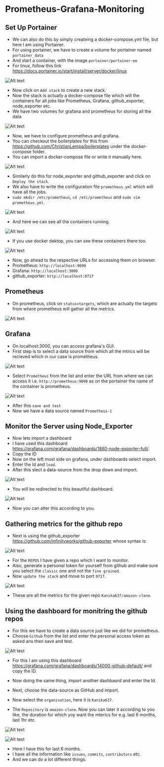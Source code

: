 # Prometheus-Grafana-Monitoring

## Set Up Portainer 
- We can also do this by simply createing a docker-compose.yml file, but here I am using Portainer.
- For using portainer, we have to create a volume for portainer named `portainer_data` <br>
- And start a container, with the image `portainer/portainer-ee`
- For linux, follow this link
https://docs.portainer.io/start/install/server/docker/linux

![Alt text](images/Screenshot_20230408_220536.png)

- Now click on `Add stack` to create a new stack.
- Now the stack is actually a docker-compose file which will the containers for all jobs like Prometheus, Grafana, github_exporter, node_exporter etc.
- We have two volumes for grafana and prometheus for storing all the data

![Alt text](images/Screenshot_20230408_221146.png)

- Now, we have to configure prometheus and grafana.
- You can checkout the boilerplates for this from https://github.com/ChristianLempa/boilerplates under the docker-compose folder.
- You can import a docker-compose file or write it manually here.

![Alt text](images/Screenshot_20230408_221647.png)

- Similarly do this for node_exporter and github_exporter and click on `Deploy the stack`.
- We also have to write the configuration file `prometheus.yml` which will have all the jobs.
- `sudo mkdir /etc/prometheus`, `cd /etc/prometheus` and `sudo vim prometheus.yml`.

![Alt text](images/Screenshot_20230408_003234.png)

- And here we can see all the containers running.

![Alt text](images/Screenshot_20230408_182934.png)

- If you use docker dektop, you can see these containers there too.

![Alt text](images/Screenshot_20230408_222135.png)
- Now, go ahead to the respective URLs for accessing them on browser.
- Prometheus: `http://localhost:9090`
- Grafana: `http://localhost:3000`
- github_exporter: `http://localhost:9717`

## Prometheus
- On prometheus, click on `status>targets`, which are actually the targets from where prometheus will gather all the metrics.

 ![Alt text](images/Screenshot_20230406_134416.png)

## Grafana
- On localhost:3000, you can access grafana's GUI.
- First step is to select a data source from which all the mtrics will be recieved which in our case is prometheus.

![Alt text](images/Screenshot_20230408_223537.png)
- Select `Prometheus` from the list and enter the URL from where we can access it i.e. `http://prometheus:9090` as on the portainer the name of the container is prometheus.

![Alt text](images/Screenshot_20230408_223851.png)

- After this `save and test`
- Now we have a data source named `Prometheus-1`

## Monitor the Server using Node_Exporter

- Now lets import a dashboard
- I have used this dashboard https://grafana.com/grafana/dashboards/1860-node-exporter-full/.
- Copy the ID
- Now on the left most side on grafana, under dashboards select import.
- Enter the Id and `load`.
- After this slect a data-source from the drop down and import.

![Alt text](images/Screenshot_20230408_224318.png)

- You will be redirected to this beautiful dashboard.

![Alt text](images/Screenshot_20230408_182136.png)
- Now you can alter this according to you.

## Gathering metrics for the github repo

- Next is using the github_exporter https://github.com/infinityworks/github-exporter whose syntax is:


![Alt text](images/Screenshot_20230408_225049.png)

- For the `REPOS` I have given a repo which I want to monitor.
- Also, generate a personal token for yourself from github and make sure you select the `classic` one and not the `fine grained`.
- Now `update the stack` and move to port `9717`.

![Alt text](images/Screenshot_20230407_233023.png)

- These are all the metrics for the given repo `Kanika637/amazon-clone`.


## Using the dashboard for monitring the github repos

- For this we have to create a data source just like we did for prometheus.
- Choose `Github` from the list and enter the personal access token as asked ans then save and test.

![Alt text](images/Screenshot_20230408_225817.png)

- For this I am using this dashboard https://grafana.com/grafana/dashboards/14000-github-default/ and copy the ID.
- Now doing the same thing, import another dashbaord and enter the Id.
- Next, choose the data-source as GitHub and import.

- Now select the `organisation`, here it is `Kanika637`.
- The `Repository` is `amazon-clone`.
Now you can later it according to you like, the duration for which yoy want the mterics for e.g. last 6 months, last 1hr etc.

![Alt text](images/Screenshot_20230408_174657.png)

![Alt text](images/Screenshot_20230408_174643.png)

- Here I have this for last 6 months.
- I have all the information like `issues`, `commits`, `contributors` etc.
- And we can do a lot different things.

